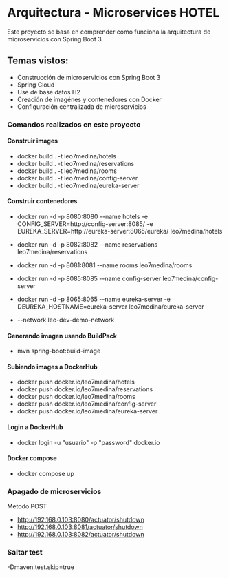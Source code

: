 # Arquitectura - Microservices HOTEL

Este proyecto se basa en comprender como funciona la arquitectura de microservicios con Spring Boot 3.


## Temas vistos:
- Construcción de microservicios con Spring Boot 3
- Spring Cloud
- Use de base datos H2
- Creación de imagénes y contenedores con Docker
- Configuración centralizada de microservicios

### Comandos realizados en este proyecto

#### Construir images
- docker build . -t leo7medina/hotels
- docker build . -t leo7medina/reservations
- docker build . -t leo7medina/rooms
- docker build . -t leo7medina/config-server
- docker build . -t leo7medina/eureka-server

#### Construir contenedores
- docker run -d -p 8080:8080 --name hotels -e CONFIG_SERVER=http://config-server:8085/ -e EUREKA_SERVER=http://eureka-server:8065/eureka/ leo7medina/hotels
- docker run -d -p 8082:8082 --name reservations leo7medina/reservations
- docker run -d -p 8081:8081 --name rooms leo7medina/rooms
- docker run -d -p 8085:8085 --name config-server leo7medina/config-server
- docker run -d -p 8065:8065 --name eureka-server -e DEUREKA_HOSTNAME=eureka-server leo7medina/eureka-server

- --network leo-dev-demo-network

#### Generando imagen usando BuildPack
- mvn spring-boot:build-image

#### Subiendo images a DockerHub
- docker push docker.io/leo7medina/hotels
- docker push docker.io/leo7medina/reservations
- docker push docker.io/leo7medina/rooms
- docker push docker.io/leo7medina/config-server
- docker push docker.io/leo7medina/eureka-server

#### Login a DockerHub
- docker login -u "usuario" -p "password" docker.io

#### Docker compose
- docker compose up


### Apagado de microservicios
Metodo POST
- http://192.168.0.103:8080/actuator/shutdown
- http://192.168.0.103:8081/actuator/shutdown
- http://192.168.0.103:8082/actuator/shutdown

### Saltar test
-Dmaven.test.skip=true